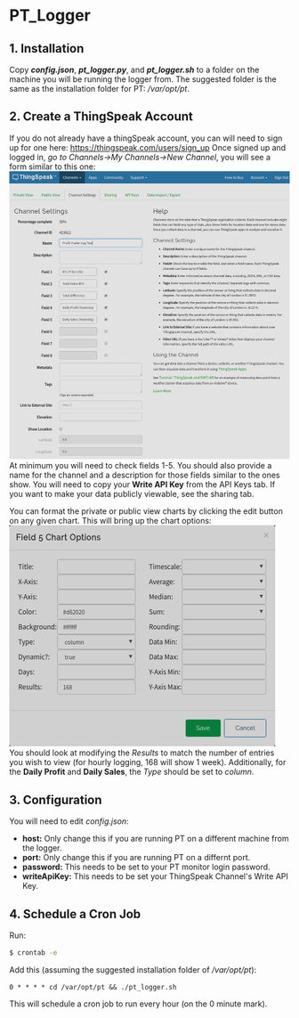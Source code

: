 # PT_Logger

## 1. Installation
Copy **_config.json_**, **_pt_logger.py_**, and **_pt_logger.sh_** to a folder on the machine you will be running the logger from. The suggested folder is the same as the installation folder for PT: _/var/opt/pt_.

## 2. Create a ThingSpeak Account
If you do not already have a thingSpeak account, you can will need to sign up for one here: https://thingspeak.com/users/sign_up
Once signed up and logged in, _go to Channels->My Channels->New Channel_, you will see a form similar to this one:
![Channel Settings](/img/channelSettings.png?raw=true)
At minimum you will need to check fields 1-5. You should also provide a name for the channel and a description for those fields similar to the ones show.
You will need to copy your __Write API Key__ from the API Keys tab. If you want to make your data publicly viewable, see the sharing tab.

You can format the private or public view charts by clicking the edit button on any given chart. This will bring up the chart options:
![chart5Settings](/img/field5.png?raw=true")
You should look at modifying the _Results_ to match the number of entries you wish to view (for hourly logging, 168 will show 1 week). Additionally, for the __Daily Profit__ and __Daily Sales__, the _Type_ should be set to _column_.

## 3. Configuration
You will need to edit _config.json_:
  - __host:__ Only change this if you are running PT on a different machine from the logger. 
  - __port:__ Only change this if you are running PT on a differnt port.
  - __password:__ This needs to be set to your PT monitor login password.
  - __writeApiKey:__ This needs to be set your ThingSpeak Channel's Write API Key.

## 4. Schedule a Cron Job
Run:
```sh
$ crontab -e
```
Add this (assuming the suggested installation folder of _/var/opt/pt_):
```
0 * * * * cd /var/opt/pt && ./pt_logger.sh
```
This will schedule a cron job to run every hour (on the 0 minute mark).



